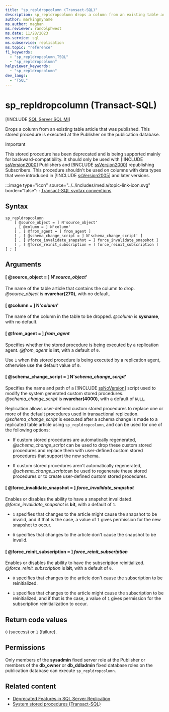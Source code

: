 ```yaml
---
title: "sp_repldropcolumn (Transact-SQL)"
description: sp_repldropcolumn drops a column from an existing table article that was published.
author: markingmyname
ms.author: maghan
ms.reviewer: randolphwest
ms.date: 11/28/2023
ms.service: sql
ms.subservice: replication
ms.topic: "reference"
f1_keywords:
  - "sp_repldropcolumn_TSQL"
  - "sp_repldropcolumn"
helpviewer_keywords:
  - "sp_repldropcolumn"
dev_langs:
  - "TSQL"
---
```

# sp_repldropcolumn (Transact-SQL)

[!INCLUDE [SQL Server SQL MI](../../includes/applies-to-version/sql-asdbmi.md)]

Drops a column from an existing table article that was published. This stored procedure is executed at the Publisher on the publication database.

> [!IMPORTANT]  
> This stored procedure has been deprecated and is being supported mainly for backward-compatibility. It should only be used with [!INCLUDE [ssVersion2000](../../includes/ssversion2000-md.md)] Publishers and [!INCLUDE [ssVersion2000](../../includes/ssversion2000-md.md)] republishing Subscribers. This procedure shouldn't be used on columns with data types that were introduced in [!INCLUDE [ssVersion2005](../../includes/ssversion2005-md.md)] and later versions.

:::image type="icon" source="../../includes/media/topic-link-icon.svg" border="false"::: [Transact-SQL syntax conventions](../../t-sql/language-elements/transact-sql-syntax-conventions-transact-sql.md)

## Syntax

```syntaxsql
sp_repldropcolumn
    [ @source_object = ] N'source_object'
    , [ @column = ] N'column'
    [ , [ @from_agent = ] from_agent ]
    [ , [ @schema_change_script = ] N'schema_change_script' ]
    [ , [ @force_invalidate_snapshot = ] force_invalidate_snapshot ]
    [ , [ @force_reinit_subscription = ] force_reinit_subscription ]
[ ; ]
```

## Arguments

#### [ @source_object = ] N'*source_object*'

The name of the table article that contains the column to drop. *@source_object* is **nvarchar(270)**, with no default.

#### [ @column = ] N'*column*'

The name of the column in the table to be dropped. *@column* is **sysname**, with no default.

#### [ @from_agent = ] *from_agent*

Specifies whether the stored procedure is being executed by a replication agent. *@from_agent* is **int**, with a default of `0`.

Use `1` when this stored procedure is being executed by a replication agent, otherwise use the default value of `0`.

#### [ @schema_change_script = ] N'*schema_change_script*'

Specifies the name and path of a [!INCLUDE [ssNoVersion](../../includes/ssnoversion-md.md)] script used to modify the system generated custom stored procedures. *@schema_change_script* is **nvarchar(4000)**, with a default of `NULL`.

Replication allows user-defined custom stored procedures to replace one or more of the default procedures used in transactional replication. *@schema_change_script* is executed after a schema change is made to a replicated table article using `sp_repldropcolumn`, and can be used for one of the following options:

- If custom stored procedures are automatically regenerated, *@schema_change_script* can be used to drop these custom stored procedures and replace them with user-defined custom stored procedures that support the new schema.

- If custom stored procedures aren't automatically regenerated, *@schema_change_script*can be used to regenerate these stored procedures or to create user-defined custom stored procedures.

#### [ @force_invalidate_snapshot = ] *force_invalidate_snapshot*

Enables or disables the ability to have a snapshot invalidated. *@force_invalidate_snapshot* is **bit**, with a default of `1`.

- `1` specifies that changes to the article might cause the snapshot to be invalid, and if that is the case, a value of `1` gives permission for the new snapshot to occur.

- `0` specifies that changes to the article don't cause the snapshot to be invalid.

#### [ @force_reinit_subscription = ] *force_reinit_subscription*

Enables or disables the ability to have the subscription reinitialized. *@force_reinit_subscription* is **bit**, with a default of `0`.

- `0` specifies that changes to the article don't cause the subscription to be reinitialized.

- `1` specifies that changes to the article might cause the subscription to be reinitialized, and if that is the case, a value of `1` gives permission for the subscription reinitialization to occur.

## Return code values

`0` (success) or `1` (failure).

## Permissions

Only members of the **sysadmin** fixed server role at the Publisher or members of the **db_owner** or **db_ddladmin** fixed database roles on the publication database can execute `sp_repldropcolumn`.

## Related content

- [Deprecated Features in SQL Server Replication](../replication/deprecated-features-in-sql-server-replication.md)
- [System stored procedures (Transact-SQL)](system-stored-procedures-transact-sql.md)
